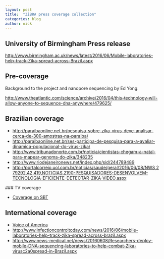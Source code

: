 ```yaml
---
layout: post
title:  "ZiBRA press coverage collection"
categories: blog
author: nick
---
```


## University of Birmingham Press release

<http://www.birmingham.ac.uk/news/latest/2016/06/Mobile-laboratories-help-track-Zika-spread-across-Brazil.aspx>

## Pre-coverage

Background to the project and nanopore sequencing by Ed Yong:

<http://www.theatlantic.com/science/archive/2016/04/this-technology-will-allow-anyone-to-sequence-dna-anywhere/479625/>

## Brazilian coverage

  - <http://paraibaonline.net.br/pesquisa-sobre-zika-virus-deve-analisar-cerca-de-300-amostras-na-paraiba/>
  - <http://paraibaonline.net.br/ses-participa-de-pesquisa-para-a-avaliar-dinamica-populacional-do-virus-zika/>
  - <http://www.tribunadonorte.com.br/noticia/cientistas-chegam-a-natal-para-mapear-genoma-do-zika/348235>
  - <http://www.riodejaneironews.net/index.php/sid/244789489>
  - <http://portalcorreio.uol.com.br/noticias/saude/geral/2016/06/08/NWS,279292,42,419,NOTICIAS,2190-PESQUISADORES-DESENVOLVEM-TECNOLOGIA-EFICIENTE-DETECTAR-ZIKA-VIDEO.aspx>
 
### TV coverage

  - <a href="https://www.youtube.com/watch?v=9YXfXy9sh_I&app=desktop">Coverage on SBT</a>

## International coverage

  - <a href="http://www.voanews.com/content/brazil-zika-mobile-lab/3367760.html">Voice of America</a>
  - <http://www.infectioncontroltoday.com/news/2016/06/mobile-laboratories-help-track-zika-spread-across-brazil.aspx>
  - <http://www.news-medical.net/news/20160608/Researchers-deploy-mobile-DNA-sequencing-laboratories-to-help-combat-Zika-virusc2a0spread-in-Brazil.aspx>


